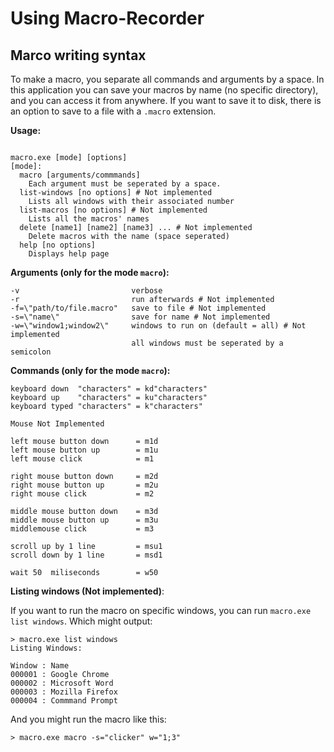 # Using Macro-Recorder
## Marco writing syntax
To make a macro, you separate all commands and arguments by a space.
In this application you can save your macros by name (no specific directory), and you can access it from anywhere. If you want to save it to disk, there is an option to save to a file with a `.macro` extension.

**Usage:**
```

macro.exe [mode] [options]
[mode]:
  macro [arguments/commmands]
    Each argument must be seperated by a space.
  list-windows [no options] # Not implemented
    Lists all windows with their associated number
  list-macros [no options] # Not implemented
    Lists all the macros' names
  delete [name1] [name2] [name3] ... # Not implemented
    Delete macros with the name (space seperated)
  help [no options]
    Displays help page

```

**Arguments (only for the mode ``macro``):**
```
-v                         verbose
-r                         run afterwards # Not implemented
-f=\"path/to/file.macro"   save to file # Not implemented
-s=\"name\"                save for name # Not implemented
-w=\"window1;window2\"     windows to run on (default = all) # Not implemented
                           all windows must be seperated by a semicolon
```
**Commands (only for the mode ``macro``):**
```
keyboard down  "characters" = kd"characters"
keyboard up    "characters" = ku"characters"
keyboard typed "characters" = k"characters"

Mouse Not Implemented

left mouse button down      = m1d
left mouse button up        = m1u
left mouse click            = m1

right mouse button down     = m2d
right mouse button up       = m2u
right mouse click           = m2

middle mouse button down    = m3d
middle mouse button up      = m3u
middlemouse click           = m3

scroll up by 1 line         = msu1
scroll down by 1 line       = msd1

wait 50  miliseconds        = w50
```


**Listing windows (Not implemented)**:

If you want to run the macro on specific windows, you can run
`macro.exe list windows`.
Which might output:
```
> macro.exe list windows
Listing Windows:

Window : Name
000001 : Google Chrome
000002 : Microsoft Word
000003 : Mozilla Firefox
000004 : Commmand Prompt

```
And you might run the macro like this:
```
> macro.exe macro -s="clicker" w="1;3"
```
